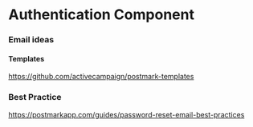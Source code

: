 # Authentication Component

### Email ideas
#### Templates
https://github.com/activecampaign/postmark-templates

### Best Practice
https://postmarkapp.com/guides/password-reset-email-best-practices
